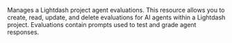 Manages a Lightdash project agent evaluations. This resource allows you to create, read, update, and delete evaluations for AI agents within a Lightdash project. Evaluations contain prompts used to test and grade agent responses.
